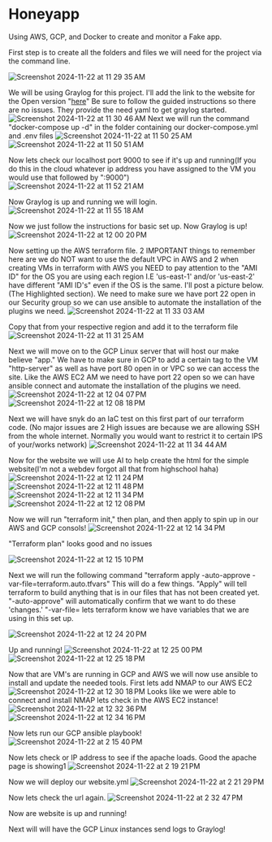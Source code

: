 # Honeyapp
Using AWS, GCP, and Docker to create and monitor a Fake app.

First step is to create all the folders and files we will need for the project via the command line.

![Screenshot 2024-11-22 at 11 29 35 AM](https://github.com/user-attachments/assets/8fc7b738-fa2a-4017-a570-32b890370a7f)


We will be using Graylog for this project. I'll add the link to the website for the Open version "[here](https://github.com/Graylog2/docker-compose/blob/main/open-core/docker-compose.yml)" Be sure to follow the guided instructions so there are no issues. They provide the need yaml to get graylog started.
![Screenshot 2024-11-22 at 11 30 46 AM](https://github.com/user-attachments/assets/7ae5e413-f79c-40bf-b0f0-b80fb56016e5)
Next we will run the command "docker-compose up -d" in the folder containing our docker-compose.yml and .env files
![Screenshot 2024-11-22 at 11 50 25 AM](https://github.com/user-attachments/assets/a5e0b224-077a-463e-826b-f0b46806d140)
![Screenshot 2024-11-22 at 11 50 51 AM](https://github.com/user-attachments/assets/5e6adb93-a018-4e8a-a001-9c73117830d9)

Now lets check our localhost port 9000 to see if it's up and running(If you do this in the cloud whatever ip address you have assigned to the VM you would use that followed by ":9000")
![Screenshot 2024-11-22 at 11 52 21 AM](https://github.com/user-attachments/assets/d45487a8-6104-48db-8c1a-41c0b590392b)

Now Graylog is up and running we will login.
![Screenshot 2024-11-22 at 11 55 18 AM](https://github.com/user-attachments/assets/0f6af39c-1958-4cdb-8167-4fb6db736f96)

Now we just follow the instructions for basic set up. Now Graylog is up!
![Screenshot 2024-11-22 at 12 00 20 PM](https://github.com/user-attachments/assets/8ba3bed4-1ee7-4862-ba56-4d91a2682050)


Now setting up the AWS terraform file. 2 IMPORTANT things to remember here are we do NOT want to use the default VPC in AWS and 2 when creating VMs in terraform with AWS you NEED to pay attention to the 
"AMI ID" for the OS you are using each region I.E 'us-east-1' and/or 'us-east-2' have different "AMI ID's" even if the OS is the same. I'll post a picture below.(The Highlighted section). We need to make sure we have port 22 open in our Security group so we can use ansible to automate the installation of the plugins we need.
![Screenshot 2024-11-22 at 11 33 03 AM](https://github.com/user-attachments/assets/b599479b-04a1-42b6-8868-c586a715c7a9)


Copy that from your respective region and add it to the terraform file
![Screenshot 2024-11-22 at 11 31 25 AM](https://github.com/user-attachments/assets/234e5835-ab98-4b03-b072-bb082bbaf75d)


Next we will move on to the GCP Linux server that will host our make believe "app." We have to make sure in GCP to add a certain tag to the VM "http-server" as well as have port 80 open in or VPC so we can access the site. Like the AWS EC2 AM we need to have port 22 open so we can have ansible connect and automate the installation of the plugins we need.
![Screenshot 2024-11-22 at 12 04 07 PM](https://github.com/user-attachments/assets/7b999151-4314-49b3-88d6-8ad91dd2d440)
![Screenshot 2024-11-22 at 12 08 18 PM](https://github.com/user-attachments/assets/fbfe6b87-84e1-47b8-a3cb-9a3c7f896d48)

Next we will have snyk do an IaC test on this first part of our terraform code. (No major issues are 2 High issues are because we are allowing SSH from the whole internet. Normally you would want to restrict it to certain IPS of your/works network)
![Screenshot 2024-11-22 at 11 34 44 AM](https://github.com/user-attachments/assets/2efb75d0-d0ab-4742-a307-a2bd61a649b4)



Now for the website we will use AI to help create the html for the simple website(I'm not a webdev forgot all that from highschool haha)
![Screenshot 2024-11-22 at 12 11 24 PM](https://github.com/user-attachments/assets/0ab934ab-8612-496b-a280-efd21789120e)
![Screenshot 2024-11-22 at 12 11 48 PM](https://github.com/user-attachments/assets/dd2b99e9-b068-429b-901d-fa572e25d8ed)
![Screenshot 2024-11-22 at 12 11 34 PM](https://github.com/user-attachments/assets/009c4a4e-83e5-4b5d-9dd2-88e8764220e7)
![Screenshot 2024-11-22 at 12 12 08 PM](https://github.com/user-attachments/assets/eb18f109-02ff-4eb6-b85f-13d54ed4c44f)

Now we will run "terraform init," then plan, and then apply to spin up in our AWS and GCP consols!
![Screenshot 2024-11-22 at 12 14 34 PM](https://github.com/user-attachments/assets/cbf44d6b-82ff-4d1e-9332-1418d37af2f0)


"Terraform plan" looks good and no issues

![Screenshot 2024-11-22 at 12 15 10 PM](https://github.com/user-attachments/assets/9c909c3f-ccd5-4b4b-b917-a4b01db322bf)

Next we will run the following command "terraform apply -auto-approve -var-file=terraform.auto.tfvars" This will do a few things. "Apply" will tell terraform to build anything that is in our files that has not been created yet. "-auto-approve" will automatically confirm that we want to do these 'changes.' "-var-file=<name of your var file> lets terraform know we have variables that we are using in this set up.

![Screenshot 2024-11-22 at 12 24 20 PM](https://github.com/user-attachments/assets/90ceb5b8-c454-4236-b104-4bf08f0a8e42)

Up and running!
![Screenshot 2024-11-22 at 12 25 00 PM](https://github.com/user-attachments/assets/442c69ae-a398-48ac-a398-d9e91b7081a7)
![Screenshot 2024-11-22 at 12 25 18 PM](https://github.com/user-attachments/assets/10d4a255-cb2d-4319-9167-dacce3d67a80)


Now that are VM's are running in GCP and AWS we will now use ansible to install and update the needed tools. First lets add NMAP to our AWS EC2
![Screenshot 2024-11-22 at 12 30 18 PM](https://github.com/user-attachments/assets/0eb9f978-f45f-4aa2-b0d3-6ac006e28050)
Looks like we were able to connect and install NMAP lets check in the AWS EC2 instance!
![Screenshot 2024-11-22 at 12 32 36 PM](https://github.com/user-attachments/assets/d4a6b78c-4d67-4135-a7e9-0bcfd5218f06)
![Screenshot 2024-11-22 at 12 34 16 PM](https://github.com/user-attachments/assets/46cee935-0473-485f-9116-eb295ee3b2a4)

Now lets run our GCP ansible playbook!
![Screenshot 2024-11-22 at 2 15 40 PM](https://github.com/user-attachments/assets/ead1e297-ab59-442d-a211-ccdde8d0741f)

Now lets check or IP address to see if the apache loads. Good the apache page is showing1
![Screenshot 2024-11-22 at 2 19 21 PM](https://github.com/user-attachments/assets/f0786f1f-e997-4cd7-b878-827d30033680)

Now we will deploy our website.yml
![Screenshot 2024-11-22 at 2 21 29 PM](https://github.com/user-attachments/assets/b88c7c37-b932-40da-84e6-c23eb6310f43)

Now lets check the url again.
![Screenshot 2024-11-22 at 2 32 47 PM](https://github.com/user-attachments/assets/13c47fb7-167b-4f29-bfe1-a585d1e9d0e8)


Now are website is up and running!

Next will will have the GCP Linux instances send logs to Graylog!















